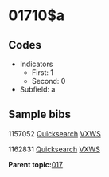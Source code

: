 # 01710$a

## Codes

-   Indicators
    -   First: 1
    -   Second: 0
-   Subfield: a

## Sample bibs

1157052 [Quicksearch](https://search.library.yale.edu/catalog/1157052) [VXWS](http://prodorbis.library.yale.edu:7014/vxws/GetHoldingsService?bibId=1157052)

1162831 [Quicksearch](https://search.library.yale.edu/catalog/1162831) [VXWS](http://prodorbis.library.yale.edu:7014/vxws/GetHoldingsService?bibId=1162831)

**Parent topic:**[017](../../tags/017/017.md)

